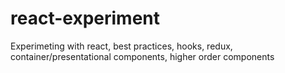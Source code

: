 # react-experiment
Experimeting with react, best practices, hooks, redux, container/presentational components, higher order components
